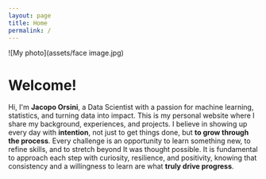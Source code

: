 ```yaml
---
layout: page
title: Home
permalink: /
---
```


![My photo](assets/face image.jpg)

# Welcome!

Hi, I'm **Jacopo Orsini**, a Data Scientist with a passion for machine learning, statistics, and turning data into impact. This is my personal website where I share my background, experiences, and projects. I believe in showing up every day with **intention**, not just to get things done, but **to grow through the process**. Every challenge is an opportunity to learn something new, to refine skills, and to stretch beyond It was thought possible. It is fundamental to approach each step with curiosity, resilience, and positivity, knowing that consistency and a willingness to learn are what **truly drive progress**.